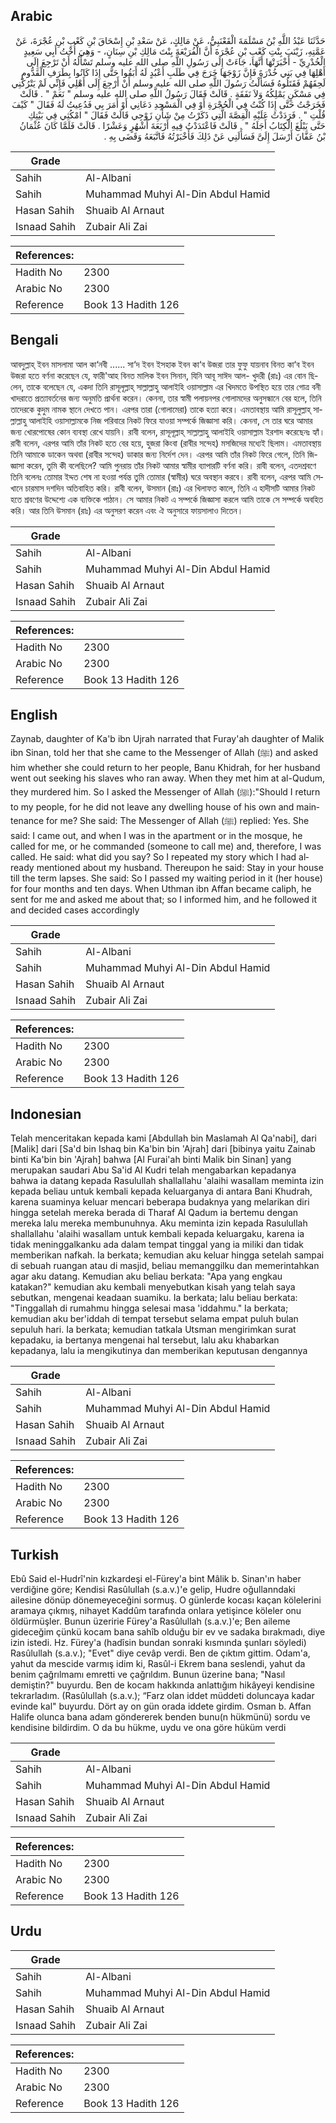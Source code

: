 ## Arabic


<div dir="rtl" lang="ar" style={{fontSize:'larger',backgroundColor:'#f8f9fa',padding:20}}>
حَدَّثَنَا عَبْدُ اللَّهِ بْنُ مَسْلَمَةَ الْقَعْنَبِيُّ، عَنْ مَالِكٍ، عَنْ سَعْدِ بْنِ إِسْحَاقَ بْنِ كَعْبِ بْنِ عُجْرَةَ، عَنْ عَمَّتِهِ، زَيْنَبَ بِنْتِ كَعْبِ بْنِ عُجْرَةَ أَنَّ الْفُرَيْعَةَ بِنْتَ مَالِكِ بْنِ سِنَانٍ، - وَهِيَ أُخْتُ أَبِي سَعِيدٍ الْخُدْرِيِّ - أَخْبَرَتْهَا أَنَّهَا، جَاءَتْ إِلَى رَسُولِ اللَّهِ صلى الله عليه وسلم تَسْأَلُهُ أَنْ تَرْجِعَ إِلَى أَهْلِهَا فِي بَنِي خُدْرَةَ فَإِنَّ زَوْجَهَا خَرَجَ فِي طَلَبِ أَعْبُدٍ لَهُ أَبَقُوا حَتَّى إِذَا كَانُوا بِطَرَفِ الْقَدُّومِ لَحِقَهُمْ فَقَتَلُوهُ فَسَأَلْتُ رَسُولَ اللَّهِ صلى الله عليه وسلم أَنْ أَرْجِعَ إِلَى أَهْلِي فَإِنِّي لَمْ يَتْرُكْنِي فِي مَسْكَنٍ يَمْلِكُهُ وَلاَ نَفَقَةٍ ‏.‏ قَالَتْ فَقَالَ رَسُولُ اللَّهِ صلى الله عليه وسلم ‏"‏ نَعَمْ ‏"‏ ‏.‏ قَالَتْ فَخَرَجْتُ حَتَّى إِذَا كُنْتُ فِي الْحُجْرَةِ أَوْ فِي الْمَسْجِدِ دَعَانِي أَوْ أَمَرَ بِي فَدُعِيتُ لَهُ فَقَالَ ‏"‏ كَيْفَ قُلْتِ ‏"‏ ‏.‏ فَرَدَدْتُ عَلَيْهِ الْقِصَّةَ الَّتِي ذَكَرْتُ مِنْ شَأْنِ زَوْجِي قَالَتْ فَقَالَ ‏"‏ امْكُثِي فِي بَيْتِكِ حَتَّى يَبْلُغَ الْكِتَابُ أَجَلَهُ ‏"‏ ‏.‏ قَالَتْ فَاعْتَدَدْتُ فِيهِ أَرْبَعَةَ أَشْهُرٍ وَعَشْرًا ‏.‏ قَالَتْ فَلَمَّا كَانَ عُثْمَانُ بْنُ عَفَّانَ أَرْسَلَ إِلَىَّ فَسَأَلَنِي عَنْ ذَلِكَ فَأَخْبَرْتُهُ فَاتَّبَعَهُ وَقَضَى بِهِ ‏.‏
</div>
<div style={{backgroundColor:'#f8f9fa',padding:20, marginBottom: 10}}><table> <thead> <tr> <th>Grade</th> <th></th> </tr> </thead> <tbody> <tr><td>Sahih</td><td>Al-Albani</td></tr><tr><td>Sahih</td><td>Muhammad Muhyi Al-Din Abdul Hamid</td></tr><tr><td>Hasan Sahih</td><td>Shuaib Al Arnaut</td></tr><tr><td>Isnaad Sahih</td><td>Zubair Ali Zai</td></tr></tbody></table><table> <thead> <tr> <th>References:</th> <th></th> </tr> </thead> <tbody><tr><td>Hadith No</td><td>2300</td></tr><tr><td>Arabic No</td><td>2300</td></tr><tr><td>Reference</td><td>Book 13 Hadith 126</td></tr></tbody></table></div>

## Bengali


<div dir="ltr" lang="bn" style={{fontSize:'larger',backgroundColor:'#f8f9fa',padding:20}}>
আবদুল্লাহ্ ইবন মাসলামা আল কা‘নবী ...... সা‘দ ইবন ইসহাক ইবন কা‘ব উজরা তার ফুফু যায়নাব বিনত কা‘ব ইবন উজরা হতে বর্ণনা করেছেন যে, ফারী'আহ বিনত মালিক ইবন সিনান, যিনি আবূ সাঈদ আল- খুদরী (রাঃ) এর বোন ছিলেন, তাকে বলেছেন যে, একদা তিনি রাসূলূল্লাহ্ সাল্লাল্লাহু আলাইহি ওয়াসাল্লাম এর খিদমতে উপস্থিত হয়ে তার গোত্র বনী খাদরাতে প্রত্যাবর্তনের জন্য অনুমতি প্রার্থনা করেন। কেননা, তার স্বামী পলায়নপর গোলামদের অনুসন্ধানে বের হলে, তিনি তাদেরকে কুদুম নামক স্থানে দেখতে পান। এরপর তারা (গোলামেরা) তাকে হত্যা করে। এমতাবস্থায় আমি রাসূলুল্লাহ্ সাল্লাল্লাহু আলাইহি ওয়াসাল্লামকে নিজ পরিবারে নিকট ফিরে যাওয়া সম্পর্কে জিজ্ঞাসা করি। কেননা, সে তার ঘরে আমার জন্য খোরপোষের কোন ব্যবস্থা রেখে যায়নি। রাবী বলেন, রাসূলূল্লাহ্ সাল্লাল্লাহু আলাইহি ওয়াসাল্লাম ইরশাদ করেছেনঃ হ্যাঁ। রাবী বলেন, এরপর আমি তাঁর নিকট হতে বের হয়ে, হুজরা কিংবা (রাবীর সন্দেহ) মসজিদের মধ্যেই ছিলাম। এমতাবস্থায় তিনি আমাকে ডাকেন অথবা (রাবীর সন্দেহ) ডাকার জন্য নির্দেশ দেন। এরপর আমি তাঁর নিকট ফিরে গেলে, তিনি জিজ্ঞাসা করেন, তুমি কী বলেছিলে? আমি পুনরায় তাঁর নিকট আমার স্বামীর ব্যাপারটি বর্ণনা করি। রাবী বলেন, এতদশ্রবণে তিনি বলেনঃ তোমার ইদ্দত শেষ না হওয়া পর্যন্ত তুমি তোমার (স্বামীর) ঘরে অবস্থান করবে। রাবী বলেন, এরপর আমি সেখানে চারমাস দশদিন অতিবাহিত করি। রাবী বলেন, উসমান (রাঃ) এর খিলাফত কালে, তিনি এ হাদীসটি আমার নিকট হতে শ্রবণের উদ্দেশ্যে এক ব্যক্তিকে পাঠান। সে আমার নিকট এ সম্পর্কে জিজ্ঞাসা করলে আমি তাকে সে সম্পর্কে অবহিত করি। আর তিনি উসমান (রাঃ) এর অনুসরণ করেন এবং ঐ অনুসারে ফায়সালাও দিতেন।
</div>
<div style={{backgroundColor:'#f8f9fa',padding:20, marginBottom: 10}}><table> <thead> <tr> <th>Grade</th> <th></th> </tr> </thead> <tbody> <tr><td>Sahih</td><td>Al-Albani</td></tr><tr><td>Sahih</td><td>Muhammad Muhyi Al-Din Abdul Hamid</td></tr><tr><td>Hasan Sahih</td><td>Shuaib Al Arnaut</td></tr><tr><td>Isnaad Sahih</td><td>Zubair Ali Zai</td></tr></tbody></table><table> <thead> <tr> <th>References:</th> <th></th> </tr> </thead> <tbody><tr><td>Hadith No</td><td>2300</td></tr><tr><td>Arabic No</td><td>2300</td></tr><tr><td>Reference</td><td>Book 13 Hadith 126</td></tr></tbody></table></div>

## English


<div dir="ltr" lang="en" style={{fontSize:'larger',backgroundColor:'#f8f9fa',padding:20}}>
Zaynab, daughter of Ka'b ibn Ujrah narrated that Furay'ah daughter of Malik ibn Sinan, told her that she came to the Messenger of Allah (ﷺ) and asked him whether she could return to her people, Banu Khidrah, for her husband went out seeking his slaves who ran away. When they met him at al-Qudum, they murdered him. So I asked the Messenger of Allah (ﷺ):"Should I return to my people, for he did not leave any dwelling house of his own and maintenance for me? She said: The Messenger of Allah (ﷺ) replied: Yes. She said: I came out, and when I was in the apartment or in the mosque, he called for me, or he commanded (someone to call me) and, therefore, I was called. He said: what did you say? So I repeated my story which I had already mentioned about my husband. Thereupon he said: Stay in your house till the term lapses. She said: So I passed my waiting period in it (her house) for four months and ten days. When Uthman ibn Affan became caliph, he sent for me and asked me about that; so I informed him, and he followed it and decided cases accordingly
</div>
<div style={{backgroundColor:'#f8f9fa',padding:20, marginBottom: 10}}><table> <thead> <tr> <th>Grade</th> <th></th> </tr> </thead> <tbody> <tr><td>Sahih</td><td>Al-Albani</td></tr><tr><td>Sahih</td><td>Muhammad Muhyi Al-Din Abdul Hamid</td></tr><tr><td>Hasan Sahih</td><td>Shuaib Al Arnaut</td></tr><tr><td>Isnaad Sahih</td><td>Zubair Ali Zai</td></tr></tbody></table><table> <thead> <tr> <th>References:</th> <th></th> </tr> </thead> <tbody><tr><td>Hadith No</td><td>2300</td></tr><tr><td>Arabic No</td><td>2300</td></tr><tr><td>Reference</td><td>Book 13 Hadith 126</td></tr></tbody></table></div>

## Indonesian


<div dir="ltr" lang="id" style={{fontSize:'larger',backgroundColor:'#f8f9fa',padding:20}}>
Telah menceritakan kepada kami [Abdullah bin Maslamah Al Qa'nabi], dari [Malik] dari [Sa'd bin Ishaq bin Ka'bin bin 'Ajrah] dari [bibinya yaitu Zainab binti Ka'bin bin 'Ajrah] bahwa [Al Furai'ah binti Malik bin Sinan] yang merupakan saudari Abu Sa'id Al Kudri telah mengabarkan kepadanya bahwa ia datang kepada Rasulullah shallallahu 'alaihi wasallam meminta izin kepada beliau untuk kembali kepada keluarganya di antara Bani Khudrah, karena suaminya keluar mencari beberapa budaknya yang melarikan diri hingga setelah mereka berada di Tharaf Al Qadum ia bertemu dengan mereka lalu mereka membunuhnya. Aku meminta izin kepada Rasulullah shallallahu 'alaihi wasallam untuk kembali kepada keluargaku, karena ia tidak meninggalkanku ada dalam tempat tinggal yang ia miliki dan tidak memberikan nafkah. Ia berkata; kemudian aku keluar hingga setelah sampai di sebuah ruangan atau di masjid, beliau memanggilku dan memerintahkan agar aku datang. Kemudian aku beliau berkata: "Apa yang engkau katakan?" kemudian aku kembali menyebutkan kisah yang telah saya sebutkan, mengenai keadaan suamiku. Ia berkata; lalu beliau berkata: "Tinggallah di rumahmu hingga selesai masa 'iddahmu." Ia berkata; kemudian aku ber'iddah di tempat tersebut selama empat puluh bulan sepuluh hari. Ia berkata; kemudian tatkala Utsman mengirimkan surat kepadaku, ia bertanya mengenai hal tersebut, lalu aku khabarkan kepadanya, lalu ia mengikutinya dan memberikan keputusan dengannya
</div>
<div style={{backgroundColor:'#f8f9fa',padding:20, marginBottom: 10}}><table> <thead> <tr> <th>Grade</th> <th></th> </tr> </thead> <tbody> <tr><td>Sahih</td><td>Al-Albani</td></tr><tr><td>Sahih</td><td>Muhammad Muhyi Al-Din Abdul Hamid</td></tr><tr><td>Hasan Sahih</td><td>Shuaib Al Arnaut</td></tr><tr><td>Isnaad Sahih</td><td>Zubair Ali Zai</td></tr></tbody></table><table> <thead> <tr> <th>References:</th> <th></th> </tr> </thead> <tbody><tr><td>Hadith No</td><td>2300</td></tr><tr><td>Arabic No</td><td>2300</td></tr><tr><td>Reference</td><td>Book 13 Hadith 126</td></tr></tbody></table></div>

## Turkish


<div dir="ltr" lang="tr" style={{fontSize:'larger',backgroundColor:'#f8f9fa',padding:20}}>
Ebû Said el-Hudrî'nin kızkardeşi el-Fürey'a bint Mâlik b. Sinan'ın haber verdiğine göre; Kendisi Rasûlullah (s.a.v.)'e gelip, Hudre oğullanndaki ailesine dönüp dönemeyeceğini sormuş. O günlerde kocası kaçan kölelerini aramaya çıkmış, nihayet Kaddûm tarafında onlara yetişince köleler onu öldürmüşler. Bunun üzeririe Fürey'a Rasûlullah (s.a.v.)'e; Ben aileme gideceğim çünkü kocam bana sahîb olduğu bir ev ve sadaka bırakmadı, diye izin istedi. Hz. Fürey'a (hadîsin bundan sonraki kısmında şunları söyledi) Rasûlullah (s.a.v.); "Evet" diye cevâp verdi. Ben de çıktım gittim. Odam'a, yahut da mescide varmış idim ki, Rasûl-i Ekrem bana seslendi, yahut da benim çağrılmamı emretti ve çağrıldım. Bunun üzerine bana; "Nasıl demiştin?" buyurdu. Ben de kocam hakkında anlattığım hikâyeyi kendisine tekrarladım. (Rasûlullah (s.a.v.); “Farz olan iddet müddeti doluncaya kadar evinde kal" buyurdu. Dört ay on gün orada iddete girdim. Osman b. Affan Halife olunca bana adam göndererek benden bunu(n hükmünü) sordu ve kendisine bildirdim. O da bu hükme, uydu ve ona göre hüküm verdi
</div>
<div style={{backgroundColor:'#f8f9fa',padding:20, marginBottom: 10}}><table> <thead> <tr> <th>Grade</th> <th></th> </tr> </thead> <tbody> <tr><td>Sahih</td><td>Al-Albani</td></tr><tr><td>Sahih</td><td>Muhammad Muhyi Al-Din Abdul Hamid</td></tr><tr><td>Hasan Sahih</td><td>Shuaib Al Arnaut</td></tr><tr><td>Isnaad Sahih</td><td>Zubair Ali Zai</td></tr></tbody></table><table> <thead> <tr> <th>References:</th> <th></th> </tr> </thead> <tbody><tr><td>Hadith No</td><td>2300</td></tr><tr><td>Arabic No</td><td>2300</td></tr><tr><td>Reference</td><td>Book 13 Hadith 126</td></tr></tbody></table></div>

## Urdu


<div dir="rtl" lang="ur" style={{fontSize:'larger',backgroundColor:'#f8f9fa',padding:20}}>

</div>
<div style={{backgroundColor:'#f8f9fa',padding:20, marginBottom: 10}}><table> <thead> <tr> <th>Grade</th> <th></th> </tr> </thead> <tbody> <tr><td>Sahih</td><td>Al-Albani</td></tr><tr><td>Sahih</td><td>Muhammad Muhyi Al-Din Abdul Hamid</td></tr><tr><td>Hasan Sahih</td><td>Shuaib Al Arnaut</td></tr><tr><td>Isnaad Sahih</td><td>Zubair Ali Zai</td></tr></tbody></table><table> <thead> <tr> <th>References:</th> <th></th> </tr> </thead> <tbody><tr><td>Hadith No</td><td>2300</td></tr><tr><td>Arabic No</td><td>2300</td></tr><tr><td>Reference</td><td>Book 13 Hadith 126</td></tr></tbody></table></div>